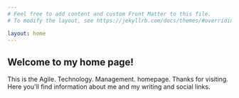 ```yaml
---
# Feel free to add content and custom Front Matter to this file.
# To modify the layout, see https://jekyllrb.com/docs/themes/#overriding-theme-defaults

layout: home
---
```

## Welcome to my home page!

This is the Agile. Technology. Management. homepage. Thanks for visiting. Here you'll find
information about me and my writing and social links.
